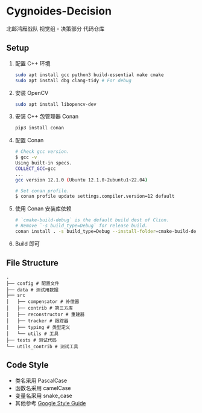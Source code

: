 # Cygnoides-Decision

北邮鸿雁战队 视觉组 - 决策部分 代码仓库

## Setup

1. 配置 C++ 环境

    ```bash
   sudo apt install gcc python3 build-essential make cmake
   sudo apt install dbg clang-tidy # For debug
   ```
2. 安装 OpenCV
   ```bash
   sudo apt install libopencv-dev
   ``` 

3. 安装 C++ 包管理器 Conan
    
    ```bash
   pip3 install conan
   ```

4. 配置 Conan
   ```bash
   # Check gcc version.
   $ gcc -v
   Using built-in specs.
   COLLECT_GCC=gcc
   ...
   gcc version 12.1.0 (Ubuntu 12.1.0-2ubuntu1~22.04)
   
   # Set conan profile.
   $ conan profile update settings.compiler.version=12 default
   ```

5. 使用 Conan 安装库依赖
    ```bash
   # `cmake-build-debug` is the default build dest of Clion. 
   # Remove `-s build_type=Debug` for release build.
   conan install . -s build_type=Debug --install-folder=cmake-build-debug
   ```

6. Build 即可

## File Structure
```
.
├── config # 配置文件
├── data # 测试用数据
├── src 
│   ├── compensator # 补偿器
│   ├── contrib # 第三方库
│   ├── reconstructor # 重建器
│   ├── tracker # 跟踪器
│   ├── typing # 类型定义
│   └── utils # 工具
├── tests # 测试代码
└── utils_contrib # 测试工具

```
## Code Style

- 类名采用 PascalCase
- 函数名采用 camelCase
- 变量名采用 snake_case
- 其他参考 [Google Style Guide](https://zh-google-styleguide.readthedocs.io/en/latest/google-cpp-styleguide/)

